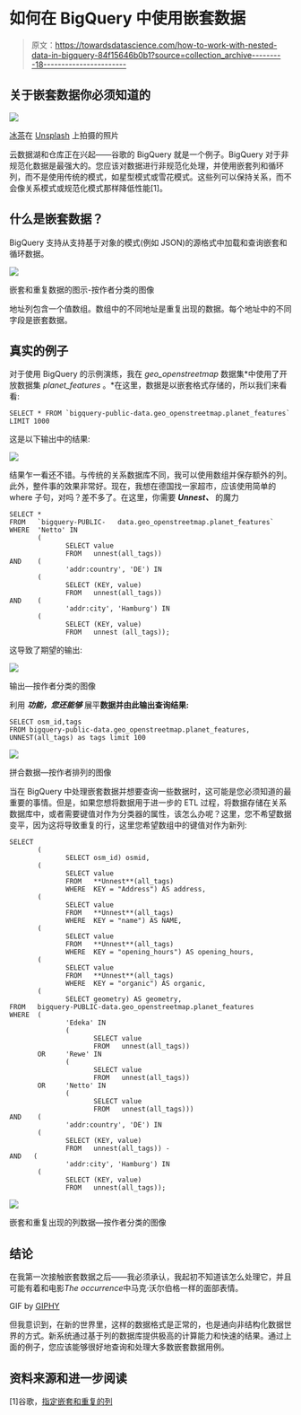 # 如何在 BigQuery 中使用嵌套数据

> 原文：<https://towardsdatascience.com/how-to-work-with-nested-data-in-bigquery-84f15646b0b1?source=collection_archive---------18----------------------->

## 关于嵌套数据你必须知道的

![](img/eb52f2b198d8496510b9ad55329c6044.png)

[冰茶](https://unsplash.com/@magicetea?utm_source=unsplash&utm_medium=referral&utm_content=creditCopyText)在 [Unsplash](https://unsplash.com/s/photos/pine?utm_source=unsplash&utm_medium=referral&utm_content=creditCopyText) 上拍摄的照片

云数据湖和仓库正在兴起——谷歌的 BigQuery 就是一个例子。BigQuery 对于非规范化数据是最强大的。您应该对数据进行非规范化处理，并使用嵌套列和循环列，而不是使用传统的模式，如星型模式或雪花模式。这些列可以保持关系，而不会像关系模式或规范化模式那样降低性能[1]。

## 什么是嵌套数据？

BigQuery 支持从支持基于对象的模式(例如 JSON)的源格式中加载和查询嵌套和循环数据。

![](img/79216df0e8b7a24525bf00eb1cbcfb99.png)

嵌套和重复数据的图示-按作者分类的图像

地址列包含一个值数组。数组中的不同地址是重复出现的数据。每个地址中的不同字段是嵌套数据。

## 真实的例子

对于使用 BigQuery 的示例演练，我在 *geo_openstreetmap* 数据集*中使用了开放数据集 *planet_features* 。*在这里，数据是以嵌套格式存储的，所以我们来看看:

```
SELECT * FROM `bigquery-public-data.geo_openstreetmap.planet_features` LIMIT 1000
```

这是以下输出中的结果:

![](img/a19cabbe2faedb00cd47262070470160.png)

结果乍一看还不错。与传统的关系数据库不同，我可以使用数组并保存额外的列。此外，整件事的效果非常好。现在，我想在德国找一家超市，应该使用简单的 where 子句，对吗？差不多了。在这里，你需要 ***Unnest、*** 的魔力

```
SELECT * 
FROM   `bigquery-PUBLIC-   data.geo_openstreetmap.planet_features` 
WHERE  'Netto' IN 
       ( 
              SELECT value 
              FROM   unnest(all_tags)) 
AND    ( 
              'addr:country', 'DE') IN 
       ( 
              SELECT (KEY, value) 
              FROM   unnest(all_tags)) 
AND    ( 
              'addr:city', 'Hamburg') IN 
       ( 
              SELECT (KEY, value) 
              FROM   unnest (all_tags));
```

这导致了期望的输出:

![](img/2cade5678ef4c86d5d7373b60c498dfe.png)

输出—按作者分类的图像

利用 ***功能，您还能够*** 展平**数据并由此输出查询结果:**

```
SELECT osm_id,tags
FROM bigquery-public-data.geo_openstreetmap.planet_features,
UNNEST(all_tags) as tags limit 100
```

![](img/f67aacecb1309628c448e86e9f18c5e4.png)

拼合数据—按作者排列的图像

当在 BigQuery 中处理嵌套数据并想要查询一些数据时，这可能是您必须知道的最重要的事情。但是，如果您想将数据用于进一步的 ETL 过程，将数据存储在关系数据库中，或者需要键值对作为分类器的属性，该怎么办呢？这里，您不希望数据变平，因为这将导致重复的行，这里您希望数组中的键值对作为新列:

```
SELECT 
       ( 
              SELECT osm_id) osmid, 
       ( 
              SELECT value 
              FROM   **Unnest**(all_tags) 
              WHERE  KEY = "Address") AS address, 
       ( 
              SELECT value 
              FROM   **Unnest**(all_tags) 
              WHERE  KEY = "name") AS NAME, 
       ( 
              SELECT value 
              FROM   **Unnest**(all_tags) 
              WHERE  KEY = "opening_hours") AS opening_hours, 
       ( 
              SELECT value 
              FROM   **Unnest**(all_tags) 
              WHERE  KEY = "organic") AS organic, 
       ( 
              SELECT geometry) AS geometry, 
FROM   bigquery-PUBLIC-data.geo_openstreetmap.planet_features 
WHERE  ( 
              'Edeka' IN 
              ( 
                     SELECT value 
                     FROM   unnest(all_tags)) 
       OR     'Rewe' IN 
              ( 
                     SELECT value 
                     FROM   unnest(all_tags)) 
       OR     'Netto' IN 
              ( 
                     SELECT value 
                     FROM   unnest(all_tags))) 
AND    ( 
              'addr:country', 'DE') IN 
       ( 
              SELECT (KEY, value) 
              FROM   unnest(all_tags)) - 
AND   ( 
              'addr:city', 'Hamburg') IN 
       ( 
              SELECT (KEY, value) 
              FROM   unnest(all_tags));
```

![](img/f1311d25635fa71134afbf7b664090e1.png)

嵌套和重复出现的列数据—按作者分类的图像

## 结论

在我第一次接触嵌套数据之后——我必须承认，我起初不知道该怎么处理它，并且可能有着和电影*The occurrence*中马克·沃尔伯格一样的面部表情。

GIF by [GIPHY](https://giphy.com/gifs/confused-huh-mark-wahlberg-zjQrmdlR9ZCM/links)

但我意识到，在新的世界里，这样的数据格式是正常的，也是通向非结构化数据世界的方式。新系统通过基于列的数据库提供极高的计算能力和快速的结果。通过上面的例子，您应该能够很好地查询和处理大多数嵌套数据用例。

## 资料来源和进一步阅读

[1]谷歌，[指定嵌套和重复的列](https://cloud.google.com/bigquery/docs/nested-repeated?hl=en)